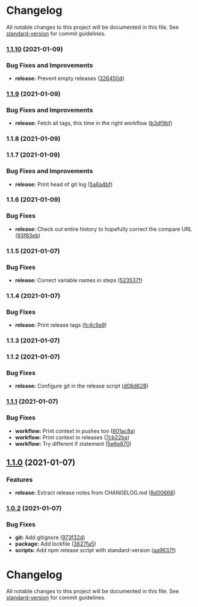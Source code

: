 # Changelog

All notable changes to this project will be documented in this file. See [standard-version](https://github.com/conventional-changelog/standard-version) for commit guidelines.

### [1.1.10](https://github.com/TimothyJones/github-workflow-test/compare/v1.1.9...v1.1.10) (2021-01-09)


### Bug Fixes and Improvements

* **release:** Prevent empty releases ([326450d](https://github.com/TimothyJones/github-workflow-test/commit/326450d1dc7e06e456486ef512aac57d1f8021c7))

### [1.1.9](https://github.com/TimothyJones/github-workflow-test/compare/v1.1.8...v1.1.9) (2021-01-09)


### Bug Fixes and Improvements

* **release:** Fetch all tags, this time in the right workflow ([b3df9bf](https://github.com/TimothyJones/github-workflow-test/commit/b3df9bf4fda40122c1084002524594a546a47cfe))

### 1.1.8 (2021-01-09)

### 1.1.7 (2021-01-09)


### Bug Fixes and Improvements

* **release:** Print head of git log ([5a6a4bf](https://github.com/TimothyJones/github-workflow-test/commit/5a6a4bf976f14a73961677943c3012c2b7e036ec))

### 1.1.6 (2021-01-09)


### Bug Fixes

* **release:** Check out entire history to hopefully correct the compare URL ([93f83eb](https://github.com/TimothyJones/github-workflow-test/commit/93f83eb4d19cc811742ef87e6b400bbca4e5db2c))

### 1.1.5 (2021-01-07)


### Bug Fixes

* **release:** Correct variable names in steps ([523537f](https://github.com/TimothyJones/github-workflow-test/commit/523537fb6f61f7870e375e0c7f31e534cbdc2042))

### 1.1.4 (2021-01-07)


### Bug Fixes

* **release:** Print release tags ([fc4c9a9](https://github.com/TimothyJones/github-workflow-test/commit/fc4c9a956bf35136330c9db3227ea520f7e63be7))

### 1.1.3 (2021-01-07)

### 1.1.2 (2021-01-07)


### Bug Fixes

* **release:** Configure git in the release script ([d08d628](https://github.com/TimothyJones/github-workflow-test/commit/d08d62868de763fe1a9d7c34cdec26ab0e3f026e))

### [1.1.1](https://github.com/TimothyJones/github-workflow-test/compare/v1.1.0...v1.1.1) (2021-01-07)


### Bug Fixes

* **workflow:** Print context in pushes too ([801ac8a](https://github.com/TimothyJones/github-workflow-test/commit/801ac8a2f7d6cb0a61e2351669236172aa7d981b))
* **workflow:** Print context in releases ([7cb22ba](https://github.com/TimothyJones/github-workflow-test/commit/7cb22ba092a11b6c48597ef490b0d2eb4752477a))
* **workflow:** Try different if statement ([5e6e670](https://github.com/TimothyJones/github-workflow-test/commit/5e6e670d1d00c3b1b6055f9c6bf5d1f5cbbdb3cc))

## [1.1.0](https://github.com/TimothyJones/github-workflow-test/compare/v1.0.2...v1.1.0) (2021-01-07)


### Features

* **release:** Extract release notes from CHANGELOG.md ([8d00668](https://github.com/TimothyJones/github-workflow-test/commit/8d006685b4b6d8ad0b74b4d5bfeb529620c44622))

### [1.0.2](https://github.com/TimothyJones/github-workflow-test/compare/v1.0.1...v1.0.2) (2021-01-07)


### Bug Fixes

* **git:** Add gitignore ([973f32d](https://github.com/TimothyJones/github-workflow-test/commit/973f32d351a0e3cf4df0da1d2415ec80a3151c4f))
* **package:** Add lockfile ([3627fa5](https://github.com/TimothyJones/github-workflow-test/commit/3627fa52b13afab17fa638b16caac278dd0eb1b4))
* **scripts:** Add npm release script with standard-version ([aa9637f](https://github.com/TimothyJones/github-workflow-test/commit/aa9637fb9d6cc6f59d37c5bf23ddb1bf42190687))

# Changelog

All notable changes to this project will be documented in this file. See [standard-version](https://github.com/conventional-changelog/standard-version) for commit guidelines.
